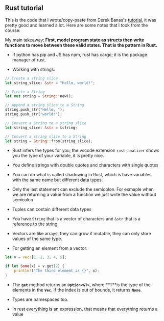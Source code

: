 ## Rust tutorial

This is the code that I wrote/copy-paste from Derek Banas's [tutorial](https://www.youtube.com/watch?v=ygL_xcavzQ4), it was pretty good and learned a lot. Here are some notes that I took from the course:

My main takeaway: **First, model program state as structs then write functions to move between these valid states. That is the pattern in Rust.**

- If python has pip and JS has npm, rust has cargo; it is the package manager of rust.

- Working with strings:

```rust
// Create a string slice
let string_slice: &str = "Hello, world!";

// Create a String
let mut string = String::new();

// Append a string slice to a String
string.push_str("Hello, ");
string.push_str("world!");

// Convert a String to a string slice
let string_slice: &str = &string;

// Convert a string slice to a String
let string = String::from(string_slice);
```

- Rust infers the types for you, the vscode extension `rust-analizer` shows you the type of your variable, it is pretty nice.

- You define strings with double quotes and characters with single quotes

- You can do what is called shadowing in Rust, which is have variables with the same name but different data types.

- Only the last statement can exclude the semicolon. For exmaple when we are returning a value from a function we just write the value without semicolon

- Tuples can contain different data types

- You have `String` that is a vector of characters and `&str` that is a reference to the string

- Vectors are like arrays, they can grow if mutable, they can only store values of the same type.

- For getting an element from a vector:

```rust
let v = vec![1, 2, 3, 4, 5];

if let Some(x) = v.get(2) {
    println!("The third element is {}", x);
}
```

- The **`get`** method returns an **`Option<&T>`**, where **`T`**is the type of the elements in the **`Vec`**. If the index is out of bounds, it returns **`None`**.

- Types are namespaces too.

- In rust everything is an expression, that means that everything returns a value
